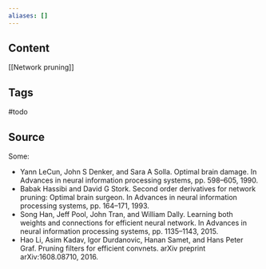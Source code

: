 ```yaml
---
aliases: []
---
```

## Content
[[Network pruning]]

## Tags
#todo 

## Source
Some:

* Yann LeCun, John S Denker, and Sara A Solla. Optimal brain damage. In Advances in neural information processing systems, pp. 598–605, 1990.
* Babak Hassibi and David G Stork. Second order derivatives for network pruning: Optimal brain surgeon. In Advances in neural information processing systems, pp. 164–171, 1993.
* Song Han, Jeff Pool, John Tran, and William Dally. Learning both weights and connections for efficient neural network. In Advances in neural information processing systems, pp. 1135–1143, 2015.
* Hao Li, Asim Kadav, Igor Durdanovic, Hanan Samet, and Hans Peter Graf. Pruning filters for efficient convnets. arXiv preprint arXiv:1608.08710, 2016.